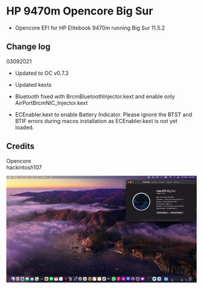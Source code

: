 # HP 9470m Opencore Big Sur
* Opencore EFI for HP Elitebook 9470m running Big Sur 11.5.2


## Change log
03092021
* Updated to OC v0.7.3
* Updated kexts

* Bluetooth fixed with BrcmBluetoothInjector.kext and enable only AirPortBrcmNIC_Injector.kext
* ECEnabler.kext to enable Battery Indicator. Please ignore the BTST and BTIF errors during macos installation as ECEnabler.kext is not yet loaded.

## Credits  
Opencore  
hackintosh107  

![Screenshot](https://github.com/yahgoo/Hackintosh-HP-9470m-Opencore-Big-Sur/blob/main/img/Screenshot%202021-09-03%20at%202.10.06%20PM.png)

